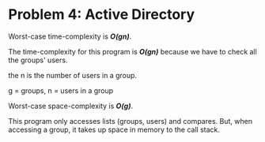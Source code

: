 # Problem 4: Active Directory

Worst-case time-complexity is **_O(gn)_**.

The time-complexity for this program is **_O(gn)_** because we have to check all the groups' users.

the n is the number of users in a group.

g = groups, n = users in a group

Worst-case space-complexity is **_O(g)_**.

This program only accesses lists (groups, users) and compares.
But, when accessing a group, it takes up space in memory to the call stack.
